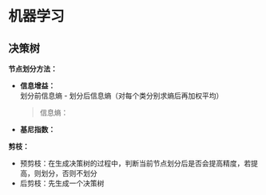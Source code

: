 # 机器学习

## 决策树

**节点划分方法：**

- **信息增益：** 划分前信息熵 - 划分后信息熵（对每个类分别求熵后再加权平均）

  > 信息熵：

- **基尼指数：**

**剪枝：**

- 预剪枝：在生成决策树的过程中，判断当前节点划分后是否会提高精度，若提高，则划分，否则不划分
- 后剪枝：先生成一个决策树
